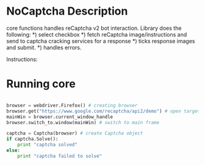 # NoCaptcha Description
core functions handles reCaptcha v2 bot interaction. 
Library does the following:
*) select checkbox 
*) fetch reCaptcha image/instructions and send to captcha 
cracking services for a response
*) ticks response images and submit.
*) handles errors.



Instructions: 

# Running core
```python

browser = webdriver.Firefox() # creating browser
browser.get("https://www.google.com/recaptcha/api2/demo") # open target page
mainWin = browser.current_window_handle 
browser.switch_to.window(mainWin) # switch to main frame

captcha = Captcha(browser) # create Captcha object
if captcha.Solve():
    print "captcha solved"
else:
    print "captcha failed to solve"

```

